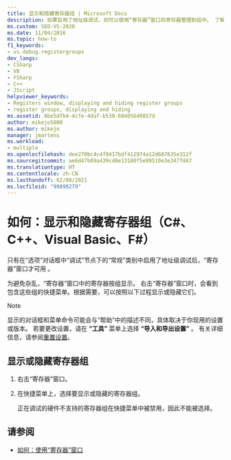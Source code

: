 ```yaml
---
title: 显示和隐藏寄存器组 | Microsoft Docs
description: 如果启用了地址级调试，则可以使用“寄存器”窗口将寄存器整理到组中。 了解如何设置要显示哪些组。
ms.custom: SEO-VS-2020
ms.date: 11/04/2016
ms.topic: how-to
f1_keywords:
- vs.debug.registergroups
dev_langs:
- CSharp
- VB
- FSharp
- C++
- JScript
helpviewer_keywords:
- Registers window, displaying and hiding register groups
- register groups, displaying and hiding
ms.assetid: 6be5dfb4-4cfe-4daf-b538-60405640857d
author: mikejo5000
ms.author: mikejo
manager: jmartens
ms.workload:
- multiple
ms.openlocfilehash: dee270bc4c4f9417bdf412974a12d687635e312f
ms.sourcegitcommit: ae6d47b09a439cd0e13180f5e89510e3e347fd47
ms.translationtype: HT
ms.contentlocale: zh-CN
ms.lasthandoff: 02/08/2021
ms.locfileid: "99899279"
---
```

# <a name="how-to-display-and-hide-register-groups-c-c-visual-basic-f"></a>如何：显示和隐藏寄存器组（C#、C++、Visual Basic、F#）

只有在“选项”对话框中“调试”节点下的“常规”类别中启用了地址级调试后，“寄存器”窗口才可用   。

为避免杂乱，“寄存器”窗口中的寄存器按组显示。 右击“寄存器”窗口时，会看到包含这些组的快捷菜单。根据需要，可以按照以下过程显示或隐藏它们。

> [!NOTE]
> 显示的对话框和菜单命令可能会与“帮助”中的描述不同，具体取决于你现用的设置或版本。 若要更改设置，请在 **“工具”** 菜单上选择 **“导入和导出设置”** 。 有关详细信息，请参阅[重置设置](../ide/environment-settings.md#reset-settings)。

## <a name="display-or-hide-register-groups"></a>显示或隐藏寄存器组

1. 右击“寄存器”窗口。

2. 在快捷菜单上，选择要显示或隐藏的寄存器组。

     正在调试的硬件不支持的寄存器组在快捷菜单中被禁用，因此不能被选择。

## <a name="see-also"></a>请参阅

- [如何：使用“寄存器”窗口](../debugger/how-to-use-the-registers-window.md)